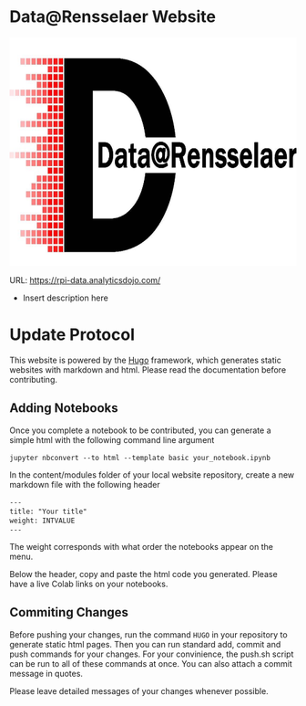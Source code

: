 # Data@Rensselaer Website
<img src="static/images/data-rpi_logo.jpg" alt="Data@Rensselaer" width="650px;" height="400px">

URL: https://rpi-data.analyticsdojo.com/

 * Insert description here
# Update Protocol

This website is powered by the [Hugo](https://gohugo.io/documentation/) framework, which generates static websites with markdown and html. Please read the documentation before contributing.

## Adding Notebooks

Once you complete a notebook to be contributed, you can generate a simple html with the following command line argument

```
jupyter nbconvert --to html --template basic your_notebook.ipynb
```

In the content/modules folder of your local website repository, create a new markdown file with the following header

```
---
title: "Your title"
weight: INTVALUE
---
```

The weight corresponds with what order the notebooks appear on the menu.

Below the header, copy and paste the html code you generated. Please have a live Colab links on your notebooks.

## Commiting Changes

Before pushing your changes, run the command `HUGO` in your repository to generate static html pages. Then you can run standard add, commit and push commands for your changes. For your convinience, the push.sh script can be run to all of these commands at once. You can also attach a commit message in quotes.

Please leave detailed messages of your changes whenever possible.
